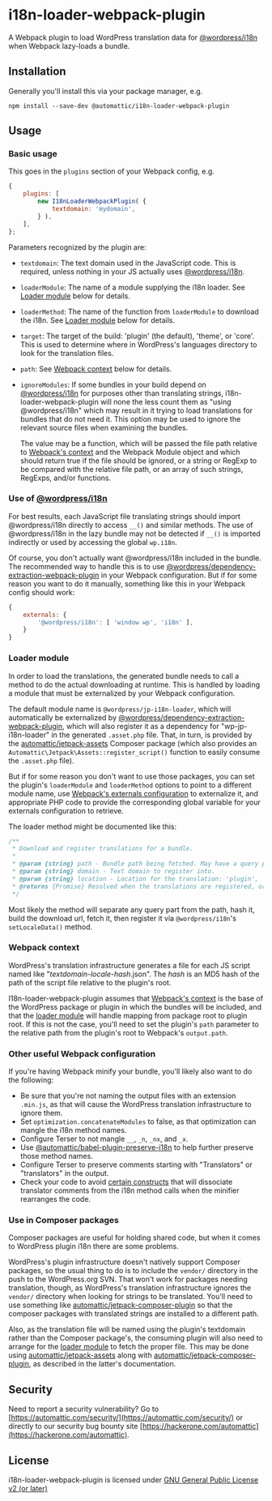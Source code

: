 # i18n-loader-webpack-plugin

A Webpack plugin to load WordPress translation data for [@wordpress/i18n] when Webpack lazy-loads a bundle.

## Installation

Generally you'll install this via your package manager, e.g.

```
npm install --save-dev @automattic/i18n-loader-webpack-plugin
```

## Usage

### Basic usage

This goes in the `plugins` section of your Webpack config, e.g.
```js
{
	plugins: [
		new I18nLoaderWebpackPlugin( {
			textdomain: 'mydomain',
		} ),
	],
};
```

Parameters recognized by the plugin are:

- `textdomain`: The text domain used in the JavaScript code. This is required, unless nothing in your JS actually uses [@wordpress/i18n].
- `loaderModule`: The name of a module supplying the i18n loader. See [Loader module](#loader-module) below for details.
- `loaderMethod`: The name of the function from `loaderModule` to download the i18n. See [Loader module](#loader-module) below for details.
- `target`: The target of the build: 'plugin' (the default), 'theme', or 'core'. This is used to determine where in WordPress's languages directory to look for the translation files.
- `path`: See [Webpack context](#webpack-context) below for details.
- `ignoreModules`: If some bundles in your build depend on [@wordpress/i18n] for purposes other than translating strings, i18n-loader-webpack-plugin will none the less count them as "using @wordpress/i18n" which may result in it trying to load translations for bundles that do not need it. This option may be used to ignore the relevant source files when examining the bundles.

  The value may be a function, which will be passed the file path relative to [Webpack's context] and the Webpack Module object and which should return true if the file should be ignored, or a string or RegExp to be compared with the relative file path, or an array of such strings, RegExps, and/or functions.

### Use of [@wordpress/i18n]

For best results, each JavaScript file translating strings should import @wordpress/i18n directly to access `__()` and similar methods.
The use of @wordpress/i18n in the lazy bundle may not be detected if `__()` is imported indirectly or used by accessing the global `wp.i18n`.

Of course, you don't actually want @wordpress/i18n included in the bundle. The recommended way to handle this is to use [@wordpress/dependency-extraction-webpack-plugin] in your Webpack configuration.
But if for some reason you want to do it manually, something like this in your Webpack config should work:
```js
{
	externals: {
		'@wordpress/i18n': [ 'window wp', 'i18n' ],
	}
}
```

### Loader module

In order to load the translations, the generated bundle needs to call a method to do the actual downloading at runtime. This is handled by loading a module that must be externalized by your Webpack configuration.

The default module name is `@wordpress/jp-i18n-loader`, which will automatically be externalized by [@wordpress/dependency-extraction-webpack-plugin], which will also register it as a dependency for "wp-jp-i18n-loader" in the generated `.asset.php` file. That, in turn, is provided by the [automattic/jetpack-assets] Composer package (which also provides an `Automattic\Jetpack\Assets::register_script()` function to easily consume the `.asset.php` file).

But if for some reason you don't want to use those packages, you can set the plugin's `loaderModule` and `loaderMethod` options to point to a different module name, use [Webpack's externals configuration] to externalize it, and appropriate PHP code to provide the corresponding global variable for your externals configuration to retrieve.

The loader method might be documented like this:
```js
/**
 * Download and register translations for a bundle.
 *
 * @param {string} path - Bundle path being fetched. May have a query part.
 * @param {string} domain - Text domain to register into.
 * @param {string} location - Location for the translation: 'plugin', 'theme', or 'core'.
 * @returns {Promise} Resolved when the translations are registered, or rejected with an `Error`.
 */
```
Most likely the method will separate any query part from the path, hash it, build the download url, fetch it, then register it via `@wordpress/i18n`'s `setLocaleData()` method.

### Webpack context

WordPress's translation infrastructure generates a file for each JS script named like "_textdomain_-_locale_-_hash_.json". The _hash_ is an MD5 hash of the path of the script file relative to the plugin's root.

I18n-loader-webpack-plugin assumes that [Webpack's context] is the base of the WordPress package or plugin in which the bundles will be included, and that the [loader module](#loader-module) will handle mapping from package root to plugin root.
If this is not the case, you'll need to set the plugin's `path` parameter to the relative path from the plugin's root to Webpack's `output.path`.

### Other useful Webpack configuration

If you're having Webpack minify your bundle, you'll likely also want to do the following:

* Be sure that you're not naming the output files with an extension `.min.js`, as that will cause the WordPress translation infrastructure to ignore them.
* Set `optimization.concatenateModules` to false, as that optimization can mangle the i18n method names.
* Configure Terser to not mangle `__`, `_n`, `_nx`, and `_x`.
* Use [@automattic/babel-plugin-preserve-i18n](https://www.npmjs.com/package/@automattic/babel-plugin-preserve-i18n) to help further preserve those method names.
* Configure Terser to preserve comments starting with "Translators" or "translators" in the output.
* Check your code to avoid [certain constructs](https://github.com/Automattic/jetpack/tree/trunk/projects/js-packages/webpack-config#minification-and-i18n-translator-comments) that will dissociate translator comments from the i18n method calls when the minifier rearranges the code.

### Use in Composer packages

Composer packages are useful for holding shared code, but when it comes to WordPress plugin i18n there are some problems.

WordPress's plugin infrastructure doesn't natively support Composer packages, so the usual thing to do is to include the `vendor/` directory in the push to the WordPress.org SVN.
That won't work for packages needing translation, though, as WordPress's translation infrastructure ignores the `vendor/` directory when looking for strings to be translated.
You'll need to use something like [automattic/jetpack-composer-plugin] so that the composer packages with translated strings are installed to a different path.

Also, as the translation file will be named using the plugin's textdomain rather than the Composer package's, the consuming plugin will also need to arrange for the [loader module](#loader-module) to fetch the proper file.
This may be done using [automattic/jetpack-assets] along with [automattic/jetpack-composer-plugin], as described in the latter's documentation.

## Security

Need to report a security vulnerability? Go to [https://automattic.com/security/](https://automattic.com/security/) or directly to our security bug bounty site [https://hackerone.com/automattic](https://hackerone.com/automattic).

## License

i18n-loader-webpack-plugin is licensed under [GNU General Public License v2 (or later)](./LICENSE.txt)

[@wordpress/i18n]: https://www.npmjs.com/package/@wordpress/i18n
[@wordpress/dependency-extraction-webpack-plugin]: https://www.npmjs.com/package/@wordpress/dependency-extraction-webpack-plugin
[automattic/jetpack-assets]: https://packagist.org/packages/automattic/jetpack-assets
[automattic/jetpack-composer-plugin]: https://packagist.org/packages/automattic/jetpack-composer-plugin
[Webpack's context]: https://webpack.js.org/configuration/entry-context/#context
[Webpack's externals configuration]: https://webpack.js.org/configuration/externals/
